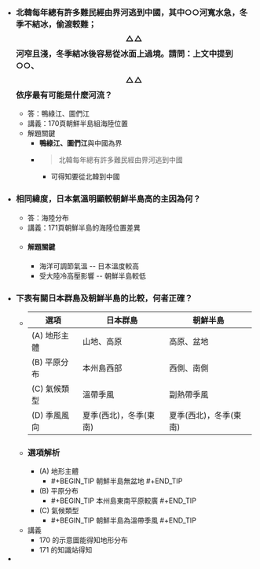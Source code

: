 - ### 北韓每年總有許多難民經由界河逃到中國，其中○○河寬水急，冬季不結冰，偷渡較難；$$\triangle\triangle$$河窄且淺，冬季結冰後容易從冰面上過境。請問：上文中提到○○、$$\triangle\triangle$$依序最有可能是什麼河流？
	- 答：鴨綠江、圖們江
	- 講義：170頁朝鮮半島組海陸位置
	- 解題關鍵
		- **鴨綠江、圖們江**與中國為界
		- > 北韓每年總有許多難民經由界河逃到中國
			- 可得知要從北韓到中國
- ### 相同緯度，日本氣溫明顯較朝鮮半島高的主因為何？
	- 答：海陸分布
	- 講義：171頁朝鮮半島的海陸位置差異
	- #### 解題關鍵
		- 海洋可調節氣溫 -- 日本溫度較高
		- 受大陸冷高壓影響 -- 朝鮮半島較低
- ### 下表有關日本群島及朝鮮半島的比較，何者正確？
	- |選項|日本群島|朝鮮半島|
	  |--|--|--|
	  |(A) 地形主體|山地、高原|高原、盆地|
	  |(B) 平原分布|本州島西部|西側、南側|
	  |(C) 氣候類型|溫帶季風|副熱帶季風|
	  |(D) 季風風向|夏季(西北)，冬季(東南)|夏季(西北)，冬季(東南)|
	- ### 選項解析
		- (A) 地形主體
			- #+BEGIN_TIP
			  朝鮮半島無盆地
			  #+END_TIP
		- (B) 平原分布
			- #+BEGIN_TIP
			  本州島東南平原較廣
			  #+END_TIP
		- (C) 氣候類型
			- #+BEGIN_TIP
			  朝鮮半島為溫帶季風
			  #+END_TIP
	- 講義
		- 170 的示意圖能得知地形分布
		- 171 的知識站得知
-